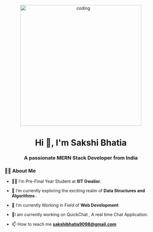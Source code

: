 <div align="center" >
  <img width="400" src="https://media.giphy.com/media/L1R1tvI9svkIWwpVYr/giphy.gif" alt="coding">
</div>
<h1 align="center">Hi 👋, I'm Sakshi Bhatia</h1>
<h3 align="center">A passionate MERN Stack Developer from India</h3>

### 🙋‍♂️ About Me
- 👩‍🎓 I’m Pre-Final Year Student at **IIIT Gwalior**.

- 🌱 I’m currently exploring the exciting realm of **Data Structures and Algorithms** .

- 👯 I’m currently Working in Field of **Web Development**

- 💬I am currently working on QuickChat , A real time Chat Application.
  
- 📫 How to reach me **sakshibhatia9098@gmail.com**

